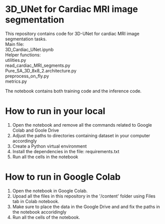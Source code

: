 
# 3D_UNet for Cardiac MRI image segmentation

This repository contains code for 3D-UNet for cardiac MRI image segmentation tasks. \
Main file:\
3D_Cardiac_UNet.ipynb \
Helper functions:\
utilities.py \
read_cardiac_MRI_segments.py \
Pure_SA_3D_8x8_2.architecture.py \
preprocess_on_fly.py \
metrics.py

The notebook contains both training code and the inference code.

# How to run in your local

1. Open the notebook and remove all the commands related to Google Colab and Goole Drive
2. Adjust the paths to directories containing dataset in your computer accordingly
2. Create a Python virtual environment
3. Install the dependencies in the file: requirements.txt
4. Run all the cells in the notebook


# How to run in Google Colab

1. Open the notebook in Google Colab.
2. Upoad all the files in this repository in the '/content' folder using Files tab in Colab notebook.
3. Make sure to place the data in the Google Drive and and fix the paths in the notebook accoridingly
3. Run all the cells of the notebook.

